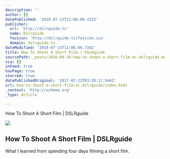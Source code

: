 ```yaml
---
description: ''
author: []
datePublished: '2018-07-13T11:06:08.415Z'
publisher:
  url: 'http://dslrguide.tv'
  name: Dslrguide
  favicon: 'http://dslrguide.tv/favicon.ico'
  domain: dslrguide.tv
dateModified: '2018-07-13T11:06:06.716Z'
title: How To Shoot A Short Film | DSLRguide
sourcePath: _posts/2016-04-10-how-to-shoot-a-short-film-or-dslrguide.md
via: {}
inFeed: true
hasPage: true
starred: true
datePublishedOriginal: '2017-07-22T03:20:17.944Z'
url: how-to-shoot-a-short-film-or-dslrguide/index.html
_context: 'http://schema.org'
_type: Article

---
```

How To Shoot A Short Film | DSLRguide

<article style=""><img src="https://s3-us-west-2.amazonaws.com/the-grid-img/p/9751cb43db59d8469762b42859a72dc2e25df9f6.jpg" /><h1>How To Shoot A Short Film | DSLRguide</h1><p>What I learned from spending four days filming a short film.</p></article>